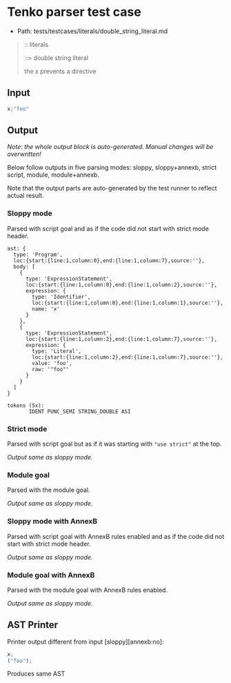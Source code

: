 # Tenko parser test case

- Path: tests/testcases/literals/double_string_literal.md

> :: literals
>
> ::> double string literal
>
> the x prevents a directive

## Input

`````js
x;"foo"
`````

## Output

_Note: the whole output block is auto-generated. Manual changes will be overwritten!_

Below follow outputs in five parsing modes: sloppy, sloppy+annexb, strict script, module, module+annexb.

Note that the output parts are auto-generated by the test runner to reflect actual result.

### Sloppy mode

Parsed with script goal and as if the code did not start with strict mode header.

`````
ast: {
  type: 'Program',
  loc:{start:{line:1,column:0},end:{line:1,column:7},source:''},
  body: [
    {
      type: 'ExpressionStatement',
      loc:{start:{line:1,column:0},end:{line:1,column:2},source:''},
      expression: {
        type: 'Identifier',
        loc:{start:{line:1,column:0},end:{line:1,column:1},source:''},
        name: 'x'
      }
    },
    {
      type: 'ExpressionStatement',
      loc:{start:{line:1,column:2},end:{line:1,column:7},source:''},
      expression: {
        type: 'Literal',
        loc:{start:{line:1,column:2},end:{line:1,column:7},source:''},
        value: 'foo',
        raw: '"foo"'
      }
    }
  ]
}

tokens (5x):
       IDENT PUNC_SEMI STRING_DOUBLE ASI
`````

### Strict mode

Parsed with script goal but as if it was starting with `"use strict"` at the top.

_Output same as sloppy mode._

### Module goal

Parsed with the module goal.

_Output same as sloppy mode._

### Sloppy mode with AnnexB

Parsed with script goal with AnnexB rules enabled and as if the code did not start with strict mode header.

_Output same as sloppy mode._

### Module goal with AnnexB

Parsed with the module goal with AnnexB rules enabled.

_Output same as sloppy mode._

## AST Printer

Printer output different from input [sloppy][annexb:no]:

````js
x;
("foo");
````

Produces same AST
